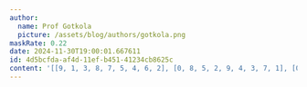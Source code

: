 ```yaml
---
author:
  name: Prof Gotkola
  picture: /assets/blog/authors/gotkola.png
maskRate: 0.22
date: 2024-11-30T19:00:01.667611
id: 4d5bcfda-af4d-11ef-b451-41234cb8625c
content: '[[9, 1, 3, 8, 7, 5, 4, 6, 2], [0, 8, 5, 2, 9, 4, 3, 7, 1], [0, 2, 7, 1, 6, 3, 0, 5, 9], [1, 9, 8, 7, 3, 2, 6, 4, 5], [7, 5, 4, 6, 0, 8, 9, 0, 3], [3, 6, 2, 5, 4, 0, 0, 1, 8], [8, 3, 1, 0, 0, 7, 2, 9, 6], [0, 7, 0, 3, 2, 6, 0, 0, 4], [2, 0, 0, 9, 8, 0, 5, 3, 0]]'
---
```

